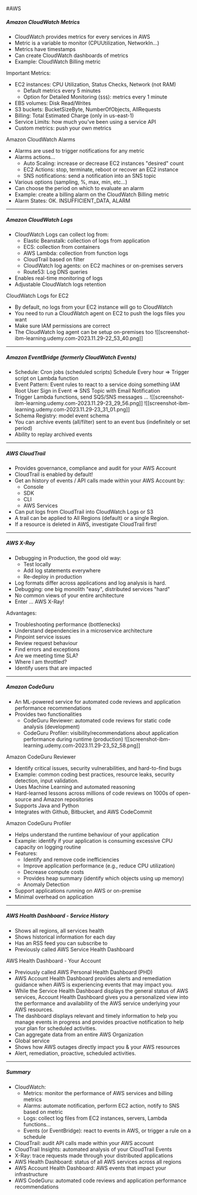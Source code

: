 #AWS
##### Amazon CloudWatch Metrics
- CloudWatch provides metrics for every services in AWS
- Metric is a variable to monitor (CPUUtilization, NetworkIn...)
- Metrics have timestamps
- Can create CloudWatch dashboards of metrics
- Example: CloudWatch Billing metric

Important Metrics:
- EC2 instances: CPU Utilization, Status Checks, Network (not RAM)
	- Default metrics every 5 minutes
	- Option for Detailed Monitoring (`$$$`): metrics every 1 minute
- EBS volumes: Disk Read/Writes
- S3 buckets: BucketSizeByte, NumberOfObjects, AllRequests
- Billing: Total Estimated Charge (only in us-east-1)
- Service Limits: how much you've been using a service API
- Custom metrics: push your own metrics

Amazon CloudWatch Alarms
- Alarms are used to trigger notifications for any metric
- Alarms actions...
	- Auto Scaling: increase or decrease EC2 instances "desired" count
	- EC2 Actions: stop, terminate, reboot or recover an EC2 instance
	- SNS notifications: send a notification into an SNS topic
- Various options (sampling, %, max, min, etc...)
- Can choose the period on which to evaluate an alarm
- Example: create a billing alarm on the CloudWatch Billing metric
- Alarm States: OK. INSUFFICIENT_DATA, ALARM

---

##### Amazon CloudWatch Logs

- CloudWatch Logs can collect log from:
	- Elastic Beanstalk: collection of logs from application
	- ECS: collection from containers
	- AWS Lambda: collection from function logs
	- CloudTrail based on filter
	- CloudWatch log agents: on EC2 machines or on-premises servers
	- Route53: Log DNS queries
- Enables real-time monitoring of logs
- Adjustable CloudWatch logs retention

CloudWatch Logs for EC2
- By default, no logs from your EC2 instance will go to CloudWatch
- You need to run a CloudWatch agent on EC2 to push the logs files you want
- Make sure IAM permissions are correct
- The CloudWatch log agent can be setup on-premises too 
![[screenshot-ibm-learning.udemy.com-2023.11.29-22_53_40.png]]

---

##### Amazon EventBridge (formerly CloudWatch Events)
- Schedule: Cron jobs (scheduled scripts)
	 Schedule Every hour => Trigger script on Lambda function
- Event Pattern: Event rules to react to a service doing something
	 IAM Root User Sign in Event => SNS Topic with Email Notification
- Trigger Lambda functions, send SQS/SNS messages ...
![[screenshot-ibm-learning.udemy.com-2023.11.29-23_29_56.png]]
![[screenshot-ibm-learning.udemy.com-2023.11.29-23_31_01.png]]
- Schema Registry: model event schema
- You can archive events (all/filter) sent to an event bus (indefinitely or set period)
- Ability to replay archived events

---

##### AWS CloudTrail
- Provides governance, compliance and audit for your AWS Account
- CloudTrail is enabled by default!
- Get an history of events / API calls made within your AWS Account by:
	- Console
	- SDK
	- CLI
	- AWS Services
- Can put logs from CloudTrail into CloudWatch Logs or S3
- A trail can be applied to All Regions (default) or a single Region.
- If a resource is deleted in AWS, investigate CloudTrail first!

---

##### AWS X-Ray
- Debugging in Production, the good old way:
	- Test locally
	- Add log statements everywhere
	- Re-deploy in production
- Log formats differ across applications and log analysis is hard.
- Debugging: one big monolith "easy", distributed services "hard"
- No common views of your entire architecture
- Enter ... AWS X-Ray!

Advantages:
- Troubleshooting performance (bottlenecks)
- Understand dependencies in a microservice architecture
- Pinpoint service issues
- Review request behaviour
- Find errors and exceptions
- Are we meeting time SLA?
- Where I am throttled?
- Identify users that are impacted

---

##### Amazon CodeGuru
- An ML-powered service for automated code reviews and application performance recommendations
- Provides two functionalities
	- CodeGuru Reviewer: automated code reviews for static code analysis (development)
	- CodeGuru Profiler: visibility/recommendations about application performance during runtime (production) 
![[screenshot-ibm-learning.udemy.com-2023.11.29-23_52_58.png]]

Amazon CodeGuru Reviewer
- Identify critical issues, security vulnerabilities, and hard-to-find bugs
- Example: common coding best practices, resource leaks, security detection, input validation.
- Uses Machine Learning and automated reasoning
- Hard-learned lessons across millions of code reviews on 1000s of open-source and Amazon repositories
- Supports Java and Python
- Integrates with Github, Bitbucket, and AWS CodeCommit

Amazon CodeGuru Profiler
- Helps understand the runtime behaviour of your application
- Example: identify if your application is consuming excessive CPU capacity on logging routine
- Features:
	- Identify and remove code inefficiencies
	- Improve application performance (e.g., reduce CPU utilization)
	- Decrease compute costs
	- Provides heap summary (identify which objects using up memory)
	- Anomaly Detection
- Support applications running on AWS or on-premise
- Minimal overhead on application

---

##### AWS Health Dashboard - Service History
- Shows all regions, all services health
- Shows historical information for each day
- Has an RSS feed you can subscribe to
- Previously called AWS Service Health Dashboard

AWS Health Dashboard - Your Account
- Previously called AWS Personal Health Dashboard (PHD)
- AWS Account Health Dashboard provides alerts and remediation guidance when AWS is experiencing events that may impact you.
- While the Service Health Dashboard displays the general status of AWS services, Account Health Dashboard gives you a personalized view into the performance and availability of the AWS service underlying your AWS resources.
- The dashboard displays relevant and timely information to help you manage events in progress and provides proactive notification to help your plan for scheduled activities.
- Can aggregate data from an entire AWS Organization
- Global service
- Shows how AWS outages directly impact you & your AWS resources
- Alert, remediation, proactive, scheduled activities.

---

##### Summary
- CloudWatch:
	- Metrics: monitor the performance of AWS services and billing metrics
	- Alarms: automate notification, perform EC2 action, notify to SNS based on metric
	- Logs: collect log files from EC2 instances, servers, Lambda functions...
	- Events (or EventBridge): react to events in AWS, or trigger a rule on a schedule
- CloudTrail: audit API calls made within your AWS account
- CloudTrail Insights: automated analysis of your CloudTrail Events
- X-Ray: trace requests made through your distributed applications
- AWS Health Dashboard: status of all AWS services across all regions
- AWS Account Health Dashboard: AWS events that impact your infrastructure
- AWS CodeGuru: automated code reviews and application performance recommendations
